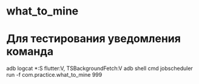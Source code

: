 # what_to_mine

# Для тестирования уведомления команда
adb logcat *:S flutter:V, TSBackgroundFetch:V
adb shell cmd jobscheduler run -f com.practice.what_to_mine 999
